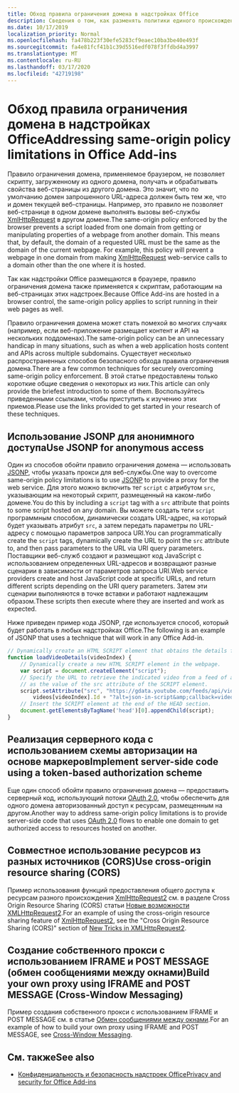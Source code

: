 ```yaml
---
title: Обход правила ограничения домена в надстройках Office
description: Сведения о том, как разменять политики единого происхождения с помощью JSONP, CORS, IFRAMEs и других методов.
ms.date: 10/17/2019
localization_priority: Normal
ms.openlocfilehash: fa478b223f30efe5283cf9eaec10ba3be40e493f
ms.sourcegitcommit: fa4e81fcf41b1c39d5516edf078f3ffdbd4a3997
ms.translationtype: MT
ms.contentlocale: ru-RU
ms.lasthandoff: 03/17/2020
ms.locfileid: "42719198"
---
```

# <a name="addressing-same-origin-policy-limitations-in-office-add-ins"></a><span data-ttu-id="222b8-103">Обход правила ограничения домена в надстройках Office</span><span class="sxs-lookup"><span data-stu-id="222b8-103">Addressing same-origin policy limitations in Office Add-ins</span></span>

<span data-ttu-id="222b8-p101">Правило ограничения домена, применяемое браузером, не позволяет скрипту, загруженному из одного домена, получать и обрабатывать свойства веб-страницы из другого домена. Это значит, что по умолчанию домен запрошенного URL-адреса должен быть тем же, что и домен текущей веб-страницы. Например, это правило не позволяет веб-странице в одном домене выполнять вызовы веб-службы [XmlHttpRequest](https://www.w3.org/TR/XMLHttpRequest/) в другом домене.</span><span class="sxs-lookup"><span data-stu-id="222b8-p101">The same-origin policy enforced by the browser prevents a script loaded from one domain from getting or manipulating properties of a webpage from another domain. This means that, by default, the domain of a requested URL must be the same as the domain of the current webpage. For example, this policy will prevent a webpage in one domain from making [XmlHttpRequest](https://www.w3.org/TR/XMLHttpRequest/) web-service calls to a domain other than the one where it is hosted.</span></span>

<span data-ttu-id="222b8-107">Так как надстройки Office размещаются в браузере, правило ограничения домена также применяется к скриптам, работающим на веб-страницах этих надстроек.</span><span class="sxs-lookup"><span data-stu-id="222b8-107">Because Office Add-ins are hosted in a browser control, the same-origin policy applies to script running in their web pages as well.</span></span>

<span data-ttu-id="222b8-108">Правило ограничения домена может стать помехой во многих случаях (например, если веб-приложение размещает контент и API на нескольких поддоменах).</span><span class="sxs-lookup"><span data-stu-id="222b8-108">The same-origin policy can be an unnecessary handicap in many situations, such as when a web application hosts content and APIs across multiple subdomains.</span></span> <span data-ttu-id="222b8-109">Существует несколько распространенных способов безопасного обхода правила ограничения домена.</span><span class="sxs-lookup"><span data-stu-id="222b8-109">There are a few common techniques for securely overcoming same-origin policy enforcement.</span></span> <span data-ttu-id="222b8-110">В этой статье предоставлены только короткие общие сведения о некоторых из них.</span><span class="sxs-lookup"><span data-stu-id="222b8-110">This article can only provide the briefest introduction to some of them.</span></span> <span data-ttu-id="222b8-111">Воспользуйтесь приведенными ссылками, чтобы приступить к изучению этих приемов.</span><span class="sxs-lookup"><span data-stu-id="222b8-111">Please use the links provided to get started in your research of these techniques.</span></span>

## <a name="use-jsonp-for-anonymous-access"></a><span data-ttu-id="222b8-112">Использование JSONP для анонимного доступа</span><span class="sxs-lookup"><span data-stu-id="222b8-112">Use JSONP for anonymous access</span></span>

<span data-ttu-id="222b8-113">Один из способов обойти правило ограничения домена — использовать [JSONP](https://www.w3schools.com/js/js_json_jsonp.asp), чтобы указать прокси для веб-службы.</span><span class="sxs-lookup"><span data-stu-id="222b8-113">One way to overcome same-origin policy limitations is to use [JSONP](https://www.w3schools.com/js/js_json_jsonp.asp) to provide a proxy for the web service.</span></span> <span data-ttu-id="222b8-114">Для этого можно включить тег `script` с атрибутом `src`, указывающим на некоторый скрипт, размещенный на каком-либо домене.</span><span class="sxs-lookup"><span data-stu-id="222b8-114">You do this by including a `script` tag with a `src` attribute that points to some script hosted on any domain.</span></span> <span data-ttu-id="222b8-115">Вы можете создать теги `script` программным способом, динамически создать URL-адрес, на который будет указывать атрибут `src`, а затем передать параметры по URL-адресу с помощью параметров запроса URI.</span><span class="sxs-lookup"><span data-stu-id="222b8-115">You can programmatically create the `script` tags, dynamically create the URL to point the `src` attribute to, and then pass parameters to the URL via URI query parameters.</span></span> <span data-ttu-id="222b8-116">Поставщики веб-служб создают и размещают код JavaScript с использованием определенных URL-адресов и возвращают разные сценарии в зависимости от параметров запроса URI.</span><span class="sxs-lookup"><span data-stu-id="222b8-116">Web service providers create and host JavaScript code at specific URLs, and return different scripts depending on the URI query parameters.</span></span> <span data-ttu-id="222b8-117">Затем эти сценарии выполняются в точке вставки и работают надлежащим образом.</span><span class="sxs-lookup"><span data-stu-id="222b8-117">These scripts then execute where they are inserted and work as expected.</span></span>

<span data-ttu-id="222b8-118">Ниже приведен пример кода JSONP, где используется способ, который будет работать в любых надстройках Office.</span><span class="sxs-lookup"><span data-stu-id="222b8-118">The following is an example of JSONP that uses a technique that will work in any Office Add-in.</span></span>

```js
// Dynamically create an HTML SCRIPT element that obtains the details for the specified video.
function loadVideoDetails(videoIndex) {
    // Dynamically create a new HTML SCRIPT element in the webpage.
    var script = document.createElement("script");
    // Specify the URL to retrieve the indicated video from a feed of a current list of videos,
    // as the value of the src attribute of the SCRIPT element. 
    script.setAttribute("src", "https://gdata.youtube.com/feeds/api/videos/" + 
        videos[videoIndex].Id + "?alt=json-in-script&amp;callback=videoDetailsLoaded");
    // Insert the SCRIPT element at the end of the HEAD section.
    document.getElementsByTagName('head')[0].appendChild(script);
}

```


## <a name="implement-server-side-code-using-a-token-based-authorization-scheme"></a><span data-ttu-id="222b8-119">Реализация серверного кода с использованием схемы авторизации на основе маркеров</span><span class="sxs-lookup"><span data-stu-id="222b8-119">Implement server-side code using a token-based authorization scheme</span></span>

<span data-ttu-id="222b8-120">Еще один способ обойти правило ограничения домена — предоставить серверный код, использующий потоки [OAuth 2.0](https://oauth.net/2/), чтобы обеспечить для одного домена авторизованный доступ к ресурсам, размещенным на другом.</span><span class="sxs-lookup"><span data-stu-id="222b8-120">Another way to address same-origin policy limitations is to provide server-side code that uses [OAuth 2.0](https://oauth.net/2/) flows to enable one domain to get authorized access to resources hosted on another.</span></span> 


## <a name="use-cross-origin-resource-sharing-cors"></a><span data-ttu-id="222b8-121">Совместное использование ресурсов из разных источников (CORS)</span><span class="sxs-lookup"><span data-stu-id="222b8-121">Use cross-origin resource sharing (CORS)</span></span>


<span data-ttu-id="222b8-122">Пример использования функций предоставления общего доступа к ресурсам разного происхождения [XmlHttpRequest2](https://dvcs.w3.org/hg/xhr/raw-file/tip/Overview.html) см. в разделе Cross Origin Resource Sharing (CORS) статьи [Новые возможности XMLHttpRequest2](https://www.html5rocks.com/en/tutorials/file/xhr2/).</span><span class="sxs-lookup"><span data-stu-id="222b8-122">For an example of using the cross-origin resource sharing feature of [XmlHttpRequest2](https://dvcs.w3.org/hg/xhr/raw-file/tip/Overview.html), see the "Cross Origin Resource Sharing (CORS)" section of [New Tricks in XMLHttpRequest2](https://www.html5rocks.com/en/tutorials/file/xhr2/).</span></span>


## <a name="build-your-own-proxy-using-iframe-and-post-message-cross-window-messaging"></a><span data-ttu-id="222b8-123">Создание собственного прокси с использованием IFRAME и POST MESSAGE (обмен сообщениями между окнами)</span><span class="sxs-lookup"><span data-stu-id="222b8-123">Build your own proxy using IFRAME and POST MESSAGE (Cross-Window Messaging)</span></span>


<span data-ttu-id="222b8-124">Пример создания собственного прокси с использованием IFRAME и POST MESSAGE см. в статье [Обмен сообщениями между окнами](http://ejohn.org/blog/cross-window-messaging/).</span><span class="sxs-lookup"><span data-stu-id="222b8-124">For an example of how to build your own proxy using IFRAME and POST MESSAGE, see [Cross-Window Messaging](http://ejohn.org/blog/cross-window-messaging/).</span></span>


## <a name="see-also"></a><span data-ttu-id="222b8-125">См. также</span><span class="sxs-lookup"><span data-stu-id="222b8-125">See also</span></span>

- [<span data-ttu-id="222b8-126">Конфиденциальность и безопасность надстроек Office</span><span class="sxs-lookup"><span data-stu-id="222b8-126">Privacy and security for Office Add-ins</span></span>](../concepts/privacy-and-security.md)
    
